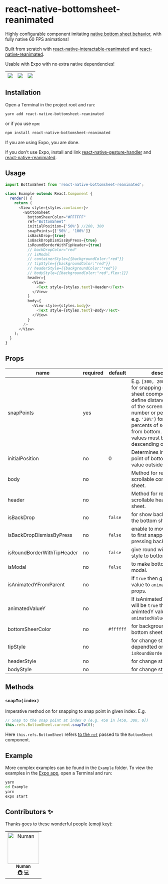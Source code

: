 # react-native-bottomsheet-reanimated

Highly configurable component imitating [native bottom sheet behavior](https://material.io/design/components/sheets-bottom.html#standard-bottom-sheet), with fully native 60 FPS animations!

Built from scratch with [react-native-interactable-reanimated](https://www.npmjs.com/package/react-native-interactable-reanimated) and [react-native-reanimated](https://github.com/kmagiera/react-native-reanimated).

Usable with Expo with no extra native dependencies!

| ![](media/bottom1.gif) | ![](media/bottom2.gif) | ![](media/bottom3.gif) |
| :--------------------: | :--------------------: | :--------------------: |


## Installation

Open a Terminal in the project root and run:

```sh
yarn add react-native-bottomsheet-reanimated
```

or if you use `npm`:

```sh
npm install react-native-bottomsheet-reanimated
```

If you are using Expo, you are done.

If you don't use Expo, install and link [react-native-gesture-handler](https://kmagiera.github.io/react-native-gesture-handler/docs/getting-started.html) and [react-native-reanimated](https://github.com/kmagiera/react-native-reanimated).

## Usage

```javascript
import BottomSheet from 'react-native-bottomsheet-reanimated';

class Example extends React.Component {
  render() {
    return (
      <View style={styles.container}>
        <BottomSheet
          bottomSheerColor="#FFFFFF"
          ref="BottomSheet"
          initialPosition={'50%'} //200, 300
          snapPoints={['50%', '100%']}
          isBackDrop={true}
          isBackDropDismissByPress={true}
          isRoundBorderWithTipHeader={true}
          // backDropColor="red"
          // isModal
          // containerStyle={{backgroundColor:"red"}}
          // tipStyle={{backgroundColor:"red"}}
          // headerStyle={{backgroundColor:"red"}}
          // bodyStyle={{backgroundColor:"red",flex:1}}
          header={
            <View>
              <Text style={styles.text}>Header</Text>
            </View>
          }
          body={
            <View style={styles.body}>
              <Text style={styles.text}>Body</Text>
            </View>
          }
        />
      </View>
    );
  }
}
```

## Props

| name                       | required | default   | description                                                                                                                                                                                                                                                                    |
| -------------------------- | -------- | --------- | ------------------------------------------------------------------------------------------------------------------------------------------------------------------------------------------------------------------------------------------------------------------------------ |
| snapPoints                 | yes      |           | E.g. `[300, 200, 0]`. Points for snapping of bottom sheet coomponent. They define distance from bottom of the screen. Might be number or percent (as string e.g. `'20%'`) for points or percents of screen height from bottom. Note: Array values must be in descending order. |
| initialPosition            | no       | 0         | Determines initial position point of bottom sheet. The value outside of snap points.                                                                                                                                                                                           |
| body                       | no       |           | Method for rendering scrollable content of bottom sheet.                                                                                                                                                                                                                       |
| header                     | no       |           | Method for rendering non-scrollable header of bottom sheet.                                                                                                                                                                                                                    |
| isBackDrop                 | no       | `false`   | for show backdrop behind the bottom sheet.                                                                                                                                                                                                                                     |
| isBackDropDismissByPress   | no       | `false`   | enable to move bottomsheet to first snappoint by pressing backdrop.                                                                                                                                                                                                            |
| isRoundBorderWithTipHeader | no       | `false`   | give round with tip header style to bottomsheet.                                                                                                                                                                                                                               |
| isModal                    | no       | `false`   | to make bottom sheet like modal.                                                                                                                                                                                                                                               |
| isAnimatedYFromParent      | no       |           | If `true` then give animated value to `animatedValueY` props.                                                                                                                                                                                                                  |
| animatedValueY             | no       |           | If isAnimatedYFromParent will be `true` then it will give animtedY value to `animatedValueY` props.                                                                                                                                                                            |
| bottomSheerColor           | no       | `#ffffff` | for background color of bottom sheet.                                                                                                                                                                                                                                          |
| tipStyle                   | no       |           | for change style of tip. it is dependted on `isRoundBorderWithTipHeader`.                                                                                                                                                                                                      |
| headerStyle                | no       |           | for change style of header.                                                                                                                                                                                                                                                    |
| bodyStyle                  | no       |           | for change style of body.                                                                                                                                                                                                                                                      |

## Methods

### `snapTo(index)`

Imperative method on for snapping to snap point in given index. E.g.

```javascript
// Snap to the snap point at index 0 (e.g. 450 in [450, 300, 0])
this.refs.BottomSheet.current.snapTo(0);
```

Here `this.refs.BottomSheet` refers [to the `ref`](https://reactjs.org/docs/react-api.html#reactcreateref) passed to the `BottomSheet` component.

## Example

More complex examples can be found in the `Example` folder. To view the examples in the [Expo app](https://expo.io/), open a Terminal and run:

```sh
yarn
cd Example
yarn
expo start
```

## Contributors ✨

Thanks goes to these wonderful people ([emoji key](https://allcontributors.org/docs/en/emoji-key)):

<!-- ALL-CONTRIBUTORS-LIST:START - Do not remove or modify this section -->
<!-- prettier-ignore -->
<table>
  <tr>
    <td align="center"><a href="https://github.com/nomi9995"><img src="https://avatars3.githubusercontent.com/u/36044436?s=460&u=c7471cd9ccec793c7a0fccc7db475a577ff7969d&v=4" width="100px;" alt="Numan"/><br /><sub><b>Numan</b></sub></a><br /><a href="#infra-Numan" title="Infrastructure (Hosting, Build-Tools, etc)">🚇</a> <a href="https://github.com/nomi9995/react-native-bottomsheet-reanimated/commits?author=nomi9995" title="Code">💻</a></td>
  </tr>
</table>

<!-- ALL-CONTRIBUTORS-LIST:END -->
